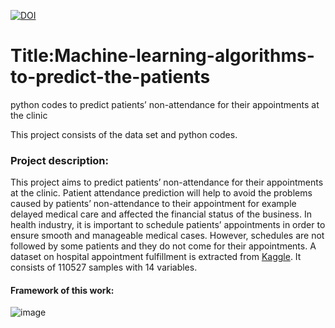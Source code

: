 

<a href="https://www.linkedin.com/in/fuzzy-shahidi"><img src="https://img.shields.io/badge/Linkdin-Fuzzy%20Shahidi-blue.svg" alt="DOI"></a>




# Title:Machine-learning-algorithms-to-predict-the-patients
python codes to predict patients’ non-attendance for their appointments at the clinic


This project consists of the data set and python codes.
### Project description: 
<p>
This project aims to predict patients’ non-attendance for their appointments at the clinic. Patient attendance prediction will help to avoid the problems caused by patients’ non-attendance to their appointment for example delayed medical care and affected the financial status of the business. In health industry, it is important to schedule patients’ appointments in order to ensure smooth and manageable medical cases.  However, schedules are not followed by some patients and they do not come for their appointments. A dataset on hospital appointment fulfillment is extracted from <a href="https://www.kaggle.com/joniarroba/noshowappointments"> Kaggle</a>. It consists of  110527 samples with 14 variables.

</p>

#### Framework of this work: 
![image](https://user-images.githubusercontent.com/38839459/188258000-3fac0884-8922-4891-98c6-fdbb0c216777.png)
